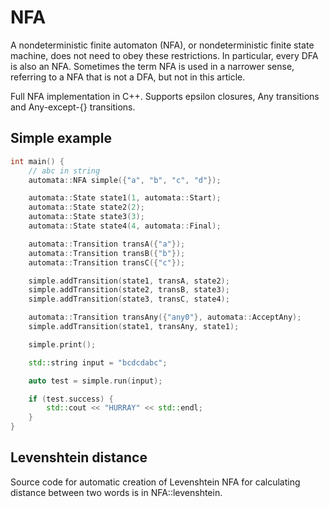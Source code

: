 # NFA

A nondeterministic finite automaton (NFA), or nondeterministic finite state machine, does not need to obey these restrictions. In particular, every DFA is also an NFA. Sometimes the term NFA is used in a narrower sense, referring to a NFA that is not a DFA, but not in this article. 

Full NFA implementation in C++. Supports epsilon closures, Any transitions and Any-except-{} transitions.

## Simple example
```C++
int main() {
    // abc in string
    automata::NFA simple({"a", "b", "c", "d"});

    automata::State state1(1, automata::Start);
    automata::State state2(2);
    automata::State state3(3);
    automata::State state4(4, automata::Final);

    automata::Transition transA({"a"});
    automata::Transition transB({"b"});
    automata::Transition transC({"c"});

    simple.addTransition(state1, transA, state2);
    simple.addTransition(state2, transB, state3);
    simple.addTransition(state3, transC, state4);

    automata::Transition transAny({"any0"}, automata::AcceptAny);
    simple.addTransition(state1, transAny, state1);

    simple.print();

    std::string input = "bcdcdabc";

    auto test = simple.run(input);

    if (test.success) {
        std::cout << "HURRAY" << std::endl;
    }
}
```

## Levenshtein distance

Source code for automatic creation of Levenshtein NFA for calculating distance between two words is in NFA::levenshtein.
